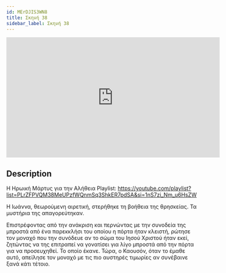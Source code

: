 ```yaml
---
id: MErDJIS3WN8
title: Σκηνή 38
sidebar_label: Σκηνή 38
---
```


<iframe
  width="560"
  height="315"
  src="https://www.youtube.com/embed/MErDJIS3WN8"
  title="YouTube video player"
  frameborder="0"
  allow="accelerometer; autoplay; clipboard-write; encrypted-media; gyroscope; picture-in-picture; web-share"
  referrerpolicy="strict-origin-when-cross-origin"
  allowfullscreen
></iframe>

## Description

Η Ηρωική Μάρτυς για την Αλήθεια
Playlist: https://youtube.com/playlist?list=PLrZFPVQM38MeUPzfWQnmSq3ShkER7pdSA&si=1nS7zi_Nm_u6HsZW 

Η Ιωάννα, θεωρούμενη αιρετική, στερήθηκε τη βοήθεια της θρησκείας. Τα μυστήρια της απαγορεύτηκαν.

Επιστρέφοντας από την ανάκριση και περνώντας με την συνοδεία της μπροστά από ένα παρεκκλήσι του οποίου η πόρτα ήταν κλειστή, ρώτησε τον μοναχό που την συνόδευε αν το σώμα του Ιησού Χριστού ήταν εκεί, ζητώντας να της επιτραπεί να γονατίσει για λίγο μπροστά από την πόρτα για να προσευχηθεί. Το οποίο έκανε. Τώρα, ο Καουσόν, όταν το έμαθε αυτό, απείλησε τον μοναχό με τις πιο αυστηρές τιμωρίες αν συνέβαινε ξανά κάτι τέτοιο.
